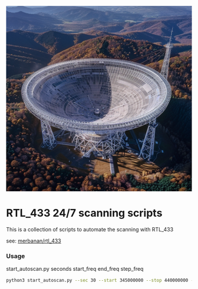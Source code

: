 ![radio_telescope.png](radio_telescope.png)
# RTL_433  24/7 scanning scripts
This is a collection of scripts to automate the scanning with RTL_433

see: [merbanan/rtl_433](https://github.com/merbanan/rtl_433)

### Usage
start_autoscan.py seconds start_freq end_freq step_freq
```bash
python3 start_autoscan.py --sec 30 --start 345000000 --stop 440000000 --step 1000000
```
